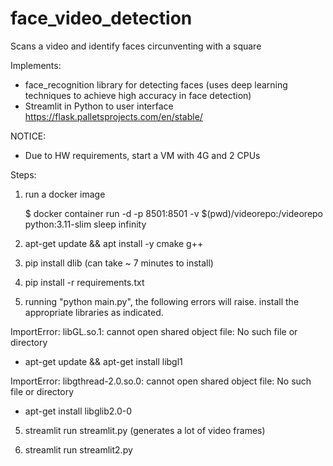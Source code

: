 # face_video_detection
Scans a video and identify faces circunventing with a square

Implements:
- face_recognition library for detecting faces (uses deep learning techniques to achieve high accuracy in face detection)
- Streamlit in Python to user interface https://flask.palletsprojects.com/en/stable/

NOTICE:
- Due to HW requirements, start a VM with 4G and 2 CPUs

Steps:

1) run a docker image

   $ docker container run -d -p 8501:8501 -v $(pwd)/videorepo:/videorepo python:3.11-slim sleep infinity

2) apt-get update && apt install -y cmake g++

3) pip install dlib (can take ~ 7 minutes to install)

4) pip install -r requirements.txt

5) running "python main.py", the following errors will raise. 
   install the appropriate libraries as indicated. 

ImportError: libGL.so.1: cannot open shared object file: No such file or directory

- apt-get update && apt-get install libgl1


ImportError: libgthread-2.0.so.0: cannot open shared object file: No such file or directory

- apt-get install libglib2.0-0

5) streamlit run streamlit.py  (generates a lot of video frames)

6) streamlit run streamlit2.py
